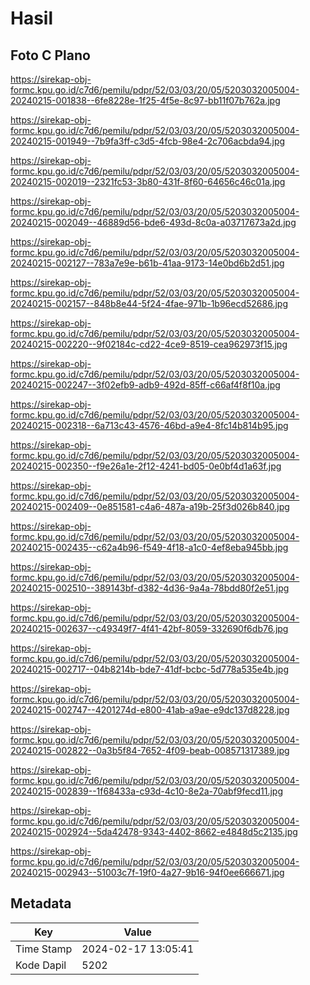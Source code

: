 # Hasil

## Foto C Plano

https://sirekap-obj-formc.kpu.go.id/c7d6/pemilu/pdpr/52/03/03/20/05/5203032005004-20240215-001838--6fe8228e-1f25-4f5e-8c97-bb11f07b762a.jpg

https://sirekap-obj-formc.kpu.go.id/c7d6/pemilu/pdpr/52/03/03/20/05/5203032005004-20240215-001949--7b9fa3ff-c3d5-4fcb-98e4-2c706acbda94.jpg

https://sirekap-obj-formc.kpu.go.id/c7d6/pemilu/pdpr/52/03/03/20/05/5203032005004-20240215-002019--2321fc53-3b80-431f-8f60-64656c46c01a.jpg

https://sirekap-obj-formc.kpu.go.id/c7d6/pemilu/pdpr/52/03/03/20/05/5203032005004-20240215-002049--46889d56-bde6-493d-8c0a-a03717673a2d.jpg

https://sirekap-obj-formc.kpu.go.id/c7d6/pemilu/pdpr/52/03/03/20/05/5203032005004-20240215-002127--783a7e9e-b61b-41aa-9173-14e0bd6b2d51.jpg

https://sirekap-obj-formc.kpu.go.id/c7d6/pemilu/pdpr/52/03/03/20/05/5203032005004-20240215-002157--848b8e44-5f24-4fae-971b-1b96ecd52686.jpg

https://sirekap-obj-formc.kpu.go.id/c7d6/pemilu/pdpr/52/03/03/20/05/5203032005004-20240215-002220--9f02184c-cd22-4ce9-8519-cea962973f15.jpg

https://sirekap-obj-formc.kpu.go.id/c7d6/pemilu/pdpr/52/03/03/20/05/5203032005004-20240215-002247--3f02efb9-adb9-492d-85ff-c66af4f8f10a.jpg

https://sirekap-obj-formc.kpu.go.id/c7d6/pemilu/pdpr/52/03/03/20/05/5203032005004-20240215-002318--6a713c43-4576-46bd-a9e4-8fc14b814b95.jpg

https://sirekap-obj-formc.kpu.go.id/c7d6/pemilu/pdpr/52/03/03/20/05/5203032005004-20240215-002350--f9e26a1e-2f12-4241-bd05-0e0bf4d1a63f.jpg

https://sirekap-obj-formc.kpu.go.id/c7d6/pemilu/pdpr/52/03/03/20/05/5203032005004-20240215-002409--0e851581-c4a6-487a-a19b-25f3d026b840.jpg

https://sirekap-obj-formc.kpu.go.id/c7d6/pemilu/pdpr/52/03/03/20/05/5203032005004-20240215-002435--c62a4b96-f549-4f18-a1c0-4ef8eba945bb.jpg

https://sirekap-obj-formc.kpu.go.id/c7d6/pemilu/pdpr/52/03/03/20/05/5203032005004-20240215-002510--389143bf-d382-4d36-9a4a-78bdd80f2e51.jpg

https://sirekap-obj-formc.kpu.go.id/c7d6/pemilu/pdpr/52/03/03/20/05/5203032005004-20240215-002637--c49349f7-4f41-42bf-8059-332690f6db76.jpg

https://sirekap-obj-formc.kpu.go.id/c7d6/pemilu/pdpr/52/03/03/20/05/5203032005004-20240215-002717--04b8214b-bde7-41df-bcbc-5d778a535e4b.jpg

https://sirekap-obj-formc.kpu.go.id/c7d6/pemilu/pdpr/52/03/03/20/05/5203032005004-20240215-002747--4201274d-e800-41ab-a9ae-e9dc137d8228.jpg

https://sirekap-obj-formc.kpu.go.id/c7d6/pemilu/pdpr/52/03/03/20/05/5203032005004-20240215-002822--0a3b5f84-7652-4f09-beab-008571317389.jpg

https://sirekap-obj-formc.kpu.go.id/c7d6/pemilu/pdpr/52/03/03/20/05/5203032005004-20240215-002839--1f68433a-c93d-4c10-8e2a-70abf9fecd11.jpg

https://sirekap-obj-formc.kpu.go.id/c7d6/pemilu/pdpr/52/03/03/20/05/5203032005004-20240215-002924--5da42478-9343-4402-8662-e4848d5c2135.jpg

https://sirekap-obj-formc.kpu.go.id/c7d6/pemilu/pdpr/52/03/03/20/05/5203032005004-20240215-002943--51003c7f-19f0-4a27-9b16-94f0ee666671.jpg


## Metadata

| Key        | Value               |
| ---------- | ------------------- |
| Time Stamp | 2024-02-17 13:05:41 |
| Kode Dapil | 5202                |



